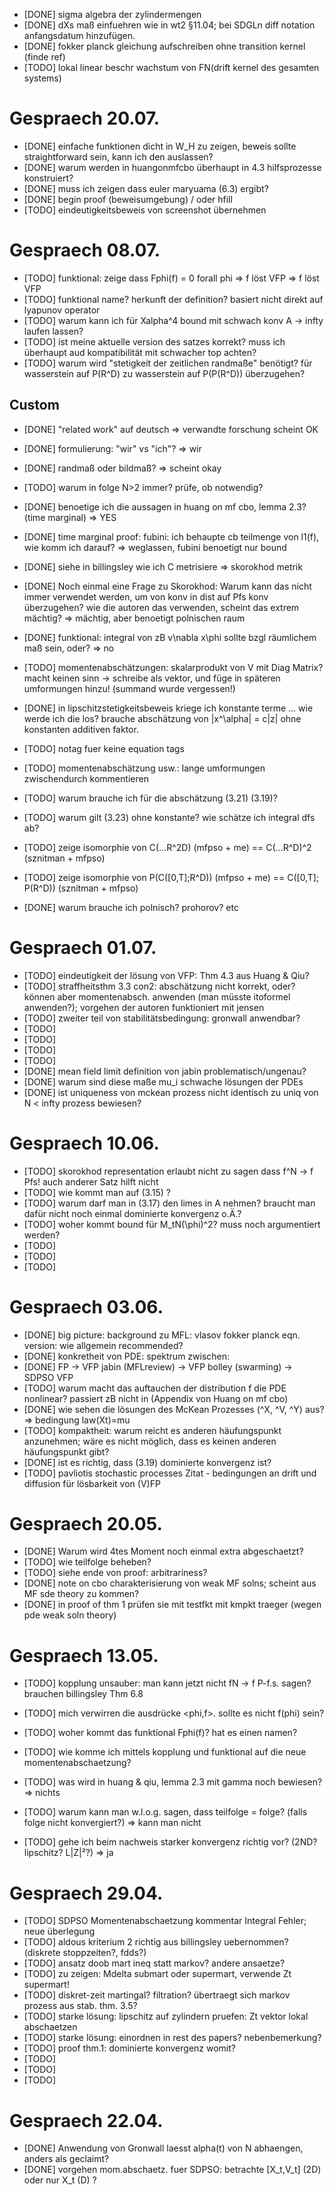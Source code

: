 * [DONE] sigma algebra der zylindermengen
* [DONE] dXs maß einfuehren wie in wt2 §11.04; bei SDGLn diff notation anfangsdatum hinzufügen.
* [DONE] fokker planck gleichung aufschreiben ohne transition kernel (finde ref)
* [TODO] lokal linear beschr wachstum von FN(drift kernel des gesamten systems)

# Gespraech 20.07.

* [DONE] einfache funktionen dicht in W\_H zu zeigen, beweis sollte straightforward sein, kann ich den auslassen? 
* [DONE] warum werden in huangonmfcbo überhaupt in 4.3 hilfsprozesse konstruiert?
* [DONE] muss ich zeigen dass euler maryuama (6.3) ergibt?
* [DONE] begin proof (beweisumgebung) / oder hfill
* [TODO] eindeutigkeitsbeweis von screenshot übernehmen 

# Gespraech 08.07.

* [TODO] funktional: zeige dass Fphi(f) = 0 forall phi => f löst VFP => f löst VFP
* [TODO] funktional name? herkunft der definition? basiert nicht direkt auf lyapunov operator
* [TODO] warum kann ich für Xalpha^4 bound mit schwach konv A -> infty laufen lassen?
* [TODO] ist meine aktuelle version des satzes korrekt? muss ich überhaupt aud kompatibilität mit schwacher top achten?
* [TODO] warum wird "stetigkeit der zeitlichen randmaße" benötigt? für wasserstein auf P(R^D)  zu wasserstein auf P(P(R^D)) überzugehen?

## Custom
* [DONE] "related work" auf deutsch => verwandte forschung scheint OK
* [DONE] formulierung: "wir" vs "ich"? => wir
* [DONE] randmaß oder bildmaß? => scheint okay
* [TODO] warum in folge N>2 immer? prüfe, ob notwendig?
* [DONE]  benoetige ich die aussagen in huang on mf cbo, lemma 2.3? (time marginal) => YES
* [DONE] time marginal proof: fubini: ich behaupte cb teilmenge von l1(f), wie komm ich darauf? => weglassen, fubini benoetigt nur bound
* [DONE] siehe in billingsley wie ich C metrisiere => skorokhod metrik
* [DONE] Noch einmal eine Frage zu Skorokhod: Warum kann das nicht immer verwendet werden, um von konv in dist auf Pfs konv überzugehen? wie die autoren das verwenden, scheint das extrem mächtig? => mächtig, aber benoetigt polnischen raum
* [DONE] funktional: integral von zB v\nabla x\phi sollte bzgl räumlichem maß sein, oder? => no
* [TODO] momentenabschätzungen: skalarprodukt von V mit Diag Matrix? macht keinen sinn -> schreibe als vektor, und füge in späteren umformungen hinzu! (summand wurde vergessen!)
* [DONE] in lipschitzstetigkeitsbeweis kriege ich konstante terme ... wie werde ich die los? brauche abschätzung von |x^\alpha| = c|z| ohne konstanten additiven faktor.
* [TODO] notag fuer keine equation tags
* [TODO] momentenabschätzung usw.: lange umformungen zwischendurch kommentieren

* [TODO] warum brauche ich für die abschätzung (3.21) (3.19)?
* [TODO] warum gilt (3.23) ohne konstante? wie schätze ich integral dfs ab?
* [TODO] zeige isomorphie von C(...R^2D) (mfpso + me) == C(...R^D)^2 (sznitman + mfpso) 
* [TODO] zeige isomorphie von P(C([0,T];R^D)) (mfpso + me) == C([0,T]; P(R^D)) (sznitman + mfpso) 
* [DONE] warum brauche ich polnisch? prohorov? etc




# Gespraech 01.07.

* [TODO] eindeutigkeit der lösung von VFP: Thm 4.3 aus Huang \& Qiu?
* [TODO] straffheitsthm 3.3 con2: abschätzung nicht korrekt, oder? können aber momentenabsch. anwenden (man müsste itoformel anwenden?); vorgehen der autoren funktioniert mit jensen
* [TODO] zweiter teil von stabilitätsbedingung: gronwall anwendbar?
* [TODO] 
* [TODO]
* [TODO]
* [TODO]
* [DONE] mean field limit definition von jabin problematisch/ungenau?
* [DONE] warum sind diese maße mu\_i schwache lösungen der PDEs
* [DONE] ist uniqueness von mckean prozess nicht identisch zu uniq von N < infty prozess bewiesen?


# Gespraech 10.06. 
* [TODO] skorokhod representation erlaubt nicht zu sagen dass f^N -> f Pfs! auch anderer Satz hilft nicht
* [TODO] wie kommt man auf (3.15) ? 
* [TODO] warum darf man in (3.17) den limes in A nehmen? braucht man dafür nicht noch einmal dominierte konvergenz o.Ä.?
* [TODO] woher kommt bound für M\_tN(\\phi)^2? muss noch argumentiert werden?
* [TODO]
* [TODO]
* [TODO]

# Gespraech 03.06.
* [DONE] big picture: background zu MFL: vlasov fokker planck eqn. version: wie allgemein recommended?
* [DONE] konkretheit von PDE: spektrum zwischen: 
* [DONE] FP -> VFP jabin (MFLreview) -> VFP bolley (swarming) -> SDPSO VFP
* [TODO] warum macht das auftauchen der distribution f die PDE nonlinear? passiert zB nicht in (Appendix von Huang on mf cbo)
* [DONE] wie sehen die lösungen des McKean Prozesses (^X, ^V, ^Y) aus? => bedingung law(Xt)=mu
* [TODO] kompaktheit: warum reicht es anderen häufungspunkt anzunehmen; wäre es nicht möglich, dass es keinen anderen häufungspunkt gibt?
* [DONE] ist es richtig, dass (3.19) dominierte konvergenz ist?
* [TODO] pavliotis stochastic processes Zitat - bedingungen an drift und diffusion für lösbarkeit von (V)FP


# Gespraech 20.05.

* [DONE] Warum wird 4tes Moment noch einmal extra abgeschaetzt?
* [TODO] wie teilfolge beheben?
* [TODO] siehe ende von proof: arbitrariness?
* [DONE] note on cbo charakterisierung von weak MF solns; scheint aus MF sde theory zu kommen?
* [DONE] in proof of thm 1 prüfen sie mit testfkt mit kmpkt traeger (wegen pde weak soln theory)

# Gespraech 13.05. 

* [TODO] kopplung unsauber: man kann jetzt nicht fN -> f P-f.s. sagen? brauchen billingsley Thm 6.8
* [TODO] mich verwirren die ausdrücke <phi,f>. sollte es nicht f(phi) sein?
* [TODO] woher kommt das funktional Fphi(f)? hat es einen namen?
* [TODO] wie komme ich mittels kopplung und funktional auf die neue momentenabschaetzung? 

* [TODO] was wird in huang & qiu, lemma 2.3 mit gamma noch bewiesen? => nichts
* [TODO] warum kann man w.l.o.g. sagen, dass teilfolge = folge? (falls folge nicht konvergiert?) => kann man nicht

* [TODO] gehe ich beim nachweis starker konvergenz richtig vor? (2ND? lipschitz? L|Z|²?) => ja

# Gespraech 29.04.

* [TODO] SDPSO Momentenabschaetzung kommentar Integral Fehler; neue überlegung
* [TODO] aldous kriterium 2 richtig aus billingsley uebernommen? (diskrete stoppzeiten?, fdds?)
* [TODO] ansatz doob mart ineq statt markov? andere ansaetze?
* [TODO] zu zeigen: Mdelta submart oder supermart, verwende Zt supermart!
* [TODO] diskret-zeit martingal? filtration? übertraegt sich markov prozess aus stab. thm. 3.5?
* [TODO] starke lösung: lipschitz auf zylindern pruefen: Zt vektor lokal abschaetzen
* [TODO] starke lösung: einordnen in rest des papers? nebenbemerkung?
* [TODO] proof thm.1: dominierte konvergenz womit?
* [TODO]
* [TODO]
* [TODO]


# Gespraech 22.04.
* [DONE] Anwendung von Gronwall laesst alpha(t) von N abhaengen, anders als geclaimt?
* [DONE] vorgehen mom.abschaetz. fuer SDPSO: betrachte [X\_t,V\_t] (2D) oder nur X\_t (D) ?
